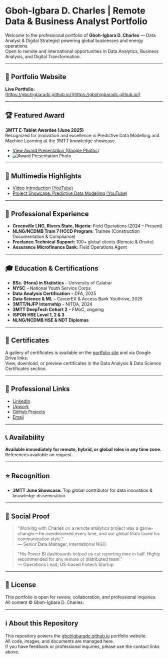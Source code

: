 # Gboh-Igbara D. Charles | Remote Data & Business Analyst Portfolio

Welcome to the professional portfolio of **Gboh-Igbara D. Charles** — Data Analyst & Digital Strategist powering global businesses and energy operations.  
Open to remote and international opportunities in Data Analytics, Business Analysis, and Digital Transformation.

---

## 🚀 Portfolio Website

**Live Portfolio:**  
[https://gbohigbaradc.github.io/](https://gbohigbaradc.github.io/)

---

## 🏆 Featured Award

**3MTT E-Tablet Awardee (June 2025)**  
Recognized for innovation and excellence in Predictive Data Modelling and Machine Learning at the 3MTT knowledge showcase.

- [View Award Presentation (Google Photos)](https://photos.app.goo.gl/KWPi5UiXfRZSAgFE6)
- ![Award Presentation Photo](assets/images/award-presentation-photo.jpg)

---

## 🎥 Multimedia Highlights

- [Video Introduction (YouTube)](https://youtu.be/wpT2xVdekJY)
- [Project Showcase: Predictive Data Modelling (YouTube)](https://youtu.be/YOAx8QoHvwE?si=cuRNkpWbdYHnWwpu)

---

## 👔 Professional Experience

- **Greenville LNG, Rivers State, Nigeria:** Field Operations (2024 – Present)
- **NLNG/NCDMB Train 7 HCCD Program:** Trainee (Construction Documentation & Compliance)
- **Freelance Technical Support:** 100+ global clients (Remote & Onsite)
- **Assurance Microfinance Bank:** Field Operations Agent

---

## 🎓 Education & Certifications

- **BSc. (Hons) in Statistics** – University of Calabar
- **NYSC** – National Youth Service Corps
- **Data Analysis Certification** – DFA, 2025
- **Data Science & ML** – CareerEX & Access Bank Youthrive, 2025
- **3MTT/NJFP Internship** – NITDA, 2024
- **3MTT DeepTech Cohort 2** – FMoC, ongoing
- **ISPON HSE Level 1, 2 & 3**
- **NLNG/NCDMB HSE & NDT Diplomas**

---

## 🏅 Certificates

A gallery of certificates is available on the [portfolio site](https://gbohigbaradc.github.io/#certificates) and via Google Drive links.  
View, download, or preview certificates in the Data Analysis & Data Science Certificates section.

---

## 🔗 Professional Links

- [LinkedIn](https://www.linkedin.com/in/gboh-igbara-d-charles-3287041b2)
- [Upwork](https://www.upwork.com/freelancers/~gbohigbaradc)
- [GitHub Projects](https://github.com/gbohigbaradc)
- [Email](mailto:gbohigbaradc@aol.com)

---

## 📞 Availability

**Available immediately for remote, hybrid, or global roles in any time zone.**  
References available on request.

---

## ⭐ Recognition

- **3MTT June Showcase:** Top global contributor for data innovation & knowledge dissemination

---

## 💬 Social Proof

> "Working with Charles on a remote analytics project was a game-changer—he overdelivered every time, and our global team loved his communication style."  
> — Senior Data Manager, International NGO

> "His Power BI dashboards helped us cut reporting time in half. Highly recommended for any remote or distributed team."  
> — Operations Lead, US-based Fintech Startup

---

## 📑 License

This portfolio is open for review, collaboration, and professional inquiries.  
All content © Gboh-Igbara D. Charles.

---

## ℹ️ About this Repository

This repository powers the [gbohigbaradc.github.io](https://gbohigbaradc.github.io/) portfolio website.  
All code, images, and documents are managed here.  
If you have feedback or professional inquiries, please use the contact links above.
